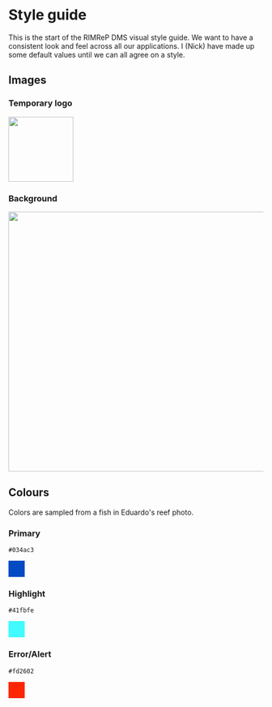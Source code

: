 # Style guide

This is the start of the RIMReP DMS visual style guide. We want to have a consistent look and feel across all our applications. I (Nick) have made up some default values until we can all agree on a style.

## Images

### Temporary logo

<img src="https://rimrep-files-public.s3.ap-southeast-2.amazonaws.com/images/logo.png" width="128px">

### Background

<img src="https://rimrep-files-public.s3.ap-southeast-2.amazonaws.com/images/background.jpg" width="512px">

## Colours

Colors are sampled from a fish in Eduardo's reef photo.

### Primary

`#034ac3`

<div style="background-color: #034ac3; width: 32px; height: 32px"></div>

### Highlight

`#41fbfe`

<div style="background-color: #41fbfe; width: 32px; height: 32px"></div>

### Error/Alert

`#fd2602`

<div style="background-color: #fd2602; width: 32px; height: 32px"></div>
